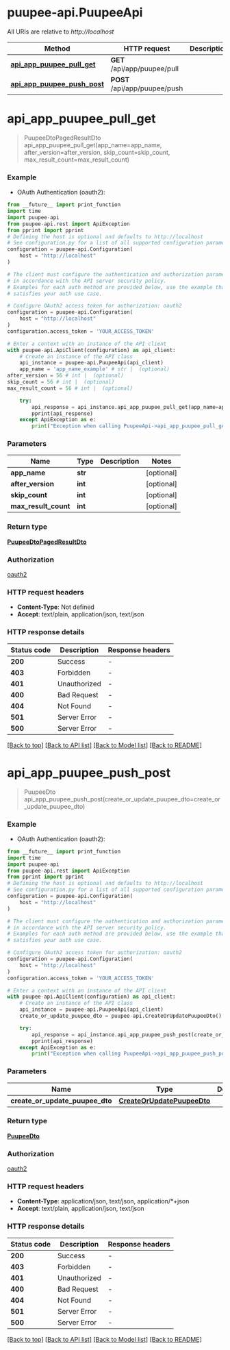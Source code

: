 # puupee-api.PuupeeApi

All URIs are relative to *http://localhost*

Method | HTTP request | Description
------------- | ------------- | -------------
[**api_app_puupee_pull_get**](PuupeeApi.md#api_app_puupee_pull_get) | **GET** /api/app/puupee/pull | 
[**api_app_puupee_push_post**](PuupeeApi.md#api_app_puupee_push_post) | **POST** /api/app/puupee/push | 


# **api_app_puupee_pull_get**
> PuupeeDtoPagedResultDto api_app_puupee_pull_get(app_name=app_name, after_version=after_version, skip_count=skip_count, max_result_count=max_result_count)



### Example

* OAuth Authentication (oauth2):
```python
from __future__ import print_function
import time
import puupee-api
from puupee-api.rest import ApiException
from pprint import pprint
# Defining the host is optional and defaults to http://localhost
# See configuration.py for a list of all supported configuration parameters.
configuration = puupee-api.Configuration(
    host = "http://localhost"
)

# The client must configure the authentication and authorization parameters
# in accordance with the API server security policy.
# Examples for each auth method are provided below, use the example that
# satisfies your auth use case.

# Configure OAuth2 access token for authorization: oauth2
configuration = puupee-api.Configuration(
    host = "http://localhost"
)
configuration.access_token = 'YOUR_ACCESS_TOKEN'

# Enter a context with an instance of the API client
with puupee-api.ApiClient(configuration) as api_client:
    # Create an instance of the API class
    api_instance = puupee-api.PuupeeApi(api_client)
    app_name = 'app_name_example' # str |  (optional)
after_version = 56 # int |  (optional)
skip_count = 56 # int |  (optional)
max_result_count = 56 # int |  (optional)

    try:
        api_response = api_instance.api_app_puupee_pull_get(app_name=app_name, after_version=after_version, skip_count=skip_count, max_result_count=max_result_count)
        pprint(api_response)
    except ApiException as e:
        print("Exception when calling PuupeeApi->api_app_puupee_pull_get: %s\n" % e)
```

### Parameters

Name | Type | Description  | Notes
------------- | ------------- | ------------- | -------------
 **app_name** | **str**|  | [optional] 
 **after_version** | **int**|  | [optional] 
 **skip_count** | **int**|  | [optional] 
 **max_result_count** | **int**|  | [optional] 

### Return type

[**PuupeeDtoPagedResultDto**](PuupeeDtoPagedResultDto.md)

### Authorization

[oauth2](../README.md#oauth2)

### HTTP request headers

 - **Content-Type**: Not defined
 - **Accept**: text/plain, application/json, text/json

### HTTP response details
| Status code | Description | Response headers |
|-------------|-------------|------------------|
**200** | Success |  -  |
**403** | Forbidden |  -  |
**401** | Unauthorized |  -  |
**400** | Bad Request |  -  |
**404** | Not Found |  -  |
**501** | Server Error |  -  |
**500** | Server Error |  -  |

[[Back to top]](#) [[Back to API list]](../README.md#documentation-for-api-endpoints) [[Back to Model list]](../README.md#documentation-for-models) [[Back to README]](../README.md)

# **api_app_puupee_push_post**
> PuupeeDto api_app_puupee_push_post(create_or_update_puupee_dto=create_or_update_puupee_dto)



### Example

* OAuth Authentication (oauth2):
```python
from __future__ import print_function
import time
import puupee-api
from puupee-api.rest import ApiException
from pprint import pprint
# Defining the host is optional and defaults to http://localhost
# See configuration.py for a list of all supported configuration parameters.
configuration = puupee-api.Configuration(
    host = "http://localhost"
)

# The client must configure the authentication and authorization parameters
# in accordance with the API server security policy.
# Examples for each auth method are provided below, use the example that
# satisfies your auth use case.

# Configure OAuth2 access token for authorization: oauth2
configuration = puupee-api.Configuration(
    host = "http://localhost"
)
configuration.access_token = 'YOUR_ACCESS_TOKEN'

# Enter a context with an instance of the API client
with puupee-api.ApiClient(configuration) as api_client:
    # Create an instance of the API class
    api_instance = puupee-api.PuupeeApi(api_client)
    create_or_update_puupee_dto = puupee-api.CreateOrUpdatePuupeeDto() # CreateOrUpdatePuupeeDto |  (optional)

    try:
        api_response = api_instance.api_app_puupee_push_post(create_or_update_puupee_dto=create_or_update_puupee_dto)
        pprint(api_response)
    except ApiException as e:
        print("Exception when calling PuupeeApi->api_app_puupee_push_post: %s\n" % e)
```

### Parameters

Name | Type | Description  | Notes
------------- | ------------- | ------------- | -------------
 **create_or_update_puupee_dto** | [**CreateOrUpdatePuupeeDto**](CreateOrUpdatePuupeeDto.md)|  | [optional] 

### Return type

[**PuupeeDto**](PuupeeDto.md)

### Authorization

[oauth2](../README.md#oauth2)

### HTTP request headers

 - **Content-Type**: application/json, text/json, application/*+json
 - **Accept**: text/plain, application/json, text/json

### HTTP response details
| Status code | Description | Response headers |
|-------------|-------------|------------------|
**200** | Success |  -  |
**403** | Forbidden |  -  |
**401** | Unauthorized |  -  |
**400** | Bad Request |  -  |
**404** | Not Found |  -  |
**501** | Server Error |  -  |
**500** | Server Error |  -  |

[[Back to top]](#) [[Back to API list]](../README.md#documentation-for-api-endpoints) [[Back to Model list]](../README.md#documentation-for-models) [[Back to README]](../README.md)

